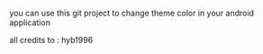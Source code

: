 you can use this git project to change theme color in your android application

all credits to  : hyb1996
